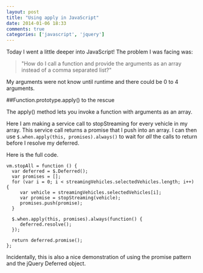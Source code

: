 ```yaml
---
layout: post
title: "Using apply in JavaScript"
date: 2014-01-06 18:33
comments: true
categories: ['javascript', 'jquery']
---
```


Today I went a little deeper into JavaScript! The problem I was facing was: 

>"How do I call a function and provide the arguments as an array instead of a comma separated list?" 

My arguments were not know until runtime and there could be 0 to 4 arguments.


##Function.prototype.apply() to the rescue

The apply() method lets you invoke a function with arguments as an array.

Here I am making a service call to stopStreaming for every vehicle in my array.  This service call returns a promise that I push into an array.  I can then use `$.when.apply(this, promises).always()` to wait for *all* the calls to return before I resolve my deferred.


Here is the full code.

	vm.stopAll = function () {
      var deferred = $.Deferred();
      var promises = [];
      for (var i = 0; i < streamingVehicles.selectedVehicles.length; i++) {
         var vehicle = streamingVehicles.selectedVehicles[i];
         var promise = stopStreaming(vehicle);
         promises.push(promise);
      }

      $.when.apply(this, promises).always(function() {
         deferred.resolve();
      });

      return deferred.promise();
	};

Incidentally, this is also a nice demonstration of using the promise pattern and the jQuery Deferred object. 
